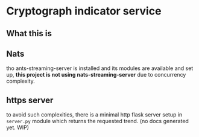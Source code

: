 # Cryptograph indicator service

## What this is

## Nats

tho ants-streaming-server is installed and its modules are available and set up, **this project is not using nats-streaming-server** due to concurrency complexity.

## https server

to avoid such complexities, there is a minimal http flask server setup in `server.py` module which returns the requested trend. (no docs generated yet. WIP)
